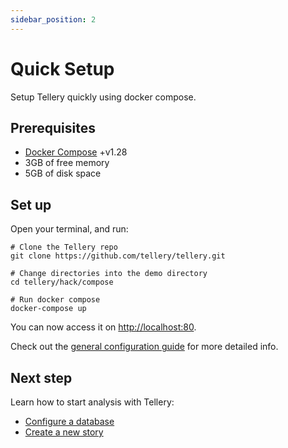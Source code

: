 ```yaml
---
sidebar_position: 2
---
```


# Quick Setup

Setup Tellery quickly using docker compose.

## Prerequisites

- [Docker Compose](https://docs.docker.com/compose/install/) +v1.28
- 3GB of free memory
- 5GB of disk space

## Set up

Open your terminal, and run:

```shell
# Clone the Tellery repo
git clone https://github.com/tellery/tellery.git

# Change directories into the demo directory
cd tellery/hack/compose

# Run docker compose
docker-compose up
```

You can now access it on [http://localhost:80](http://localhost:80).

Check out the [general configuration guide](https://github.com/tellery/tellery/tree/master/hack/compose#environments) for more detailed info.


## Next step


Learn how to start analysis with Tellery:

* [Configure a database](/docs/how-to-use/configure-database)
* [Create a new story](/docs/how-to-use/create-story)
